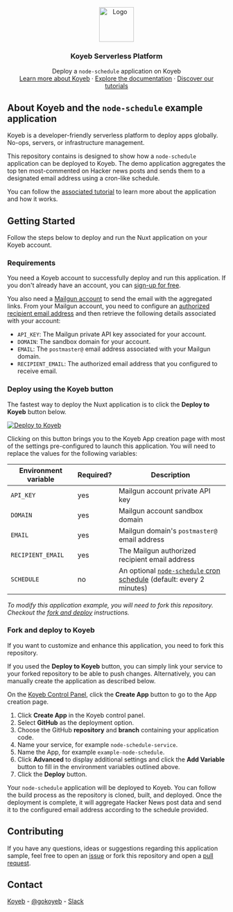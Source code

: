 <div align="center">
  <a href="https://koyeb.com">
    <img src="https://www.koyeb.com/static/images/icons/koyeb.svg" alt="Logo" width="80" height="80">
  </a>
  <h3 align="center">Koyeb Serverless Platform</h3>
  <p align="center">
    Deploy a <code>node-schedule</code> application on Koyeb
    <br />
    <a href="https://koyeb.com">Learn more about Koyeb</a>
    ·
    <a href="https://koyeb.com/docs">Explore the documentation</a>
    ·
    <a href="https://koyeb.com/tutorials">Discover our tutorials</a>
  </p>
</div>


## About Koyeb and the `node-schedule` example application

Koyeb is a developer-friendly serverless platform to deploy apps globally. No-ops, servers, or infrastructure management.

This repository contains is designed to show how a `node-schedule` application can be deployed to Koyeb.  The demo application aggregates the top ten most-commented on Hacker news posts and sends them to a designated email address using a cron-like schedule.

You can follow the [associated tutorial](https://koyeb.com/tutorials/how-to-use-node-schedule-to-build-and-deploy-a-hn-aggregator) to learn more about the application and how it works.

## Getting Started

Follow the steps below to deploy and run the Nuxt application on your Koyeb account.

### Requirements

You need a Koyeb account to successfully deploy and run this application. If you don't already have an account, you can [sign-up for free](https://app.koyeb.com/auth/signup).

You also need a [Mailgun account](https://www.mailgun.com/) to send the email with the aggregated links.  From your Mailgun account, you need to configure an [authorized recipient email address](https://help.mailgun.com/hc/en-us/articles/217531258-Authorized-Recipients) and then retrieve the following details associated with your account:

* `API_KEY`: The Mailgun private API key associated for your account.
* `DOMAIN`: The sandbox domain for your account.
* `EMAIL`: The `postmaster@` email address associated with your Mailgun domain.
* `RECIPIENT_EMAIL`: The authorized email address that you configured to receive email.

### Deploy using the Koyeb button

The fastest way to deploy the Nuxt application is to click the **Deploy to Koyeb** button below.

[![Deploy to Koyeb](https://www.koyeb.com/static/images/deploy/button.svg)](https://app.koyeb.com/deploy?name=node-schedule-on-koyeb&service_type=worker&type=git&repository=koyeb/example-node-schedule&branch=main&env[API_KEY]=REPLACE_ME&env[DOMAIN]=REPLACE_ME&env[EMAIL]=REPLACE_ME&env[RECIPIENT_EMAIL]=REPLACE_ME&env[SCHEDULE]=REPLACE_ME)

Clicking on this button brings you to the Koyeb App creation page with most of the settings pre-configured to launch this application.  You will need to replace the values for the following variables:

| Environment variable | Required? | Description |
|---------|----------|-----------|
| `API_KEY` | yes | Mailgun account private API key |
| `DOMAIN` | yes | Mailgun account sandbox domain |
| `EMAIL` | yes | Mailgun domain's `postmaster@` email address |
| `RECIPIENT_EMAIL` | yes | The Mailgun authorized recipient email address |
| `SCHEDULE` | no | An optional [`node-schedule` cron schedule](https://github.com/node-schedule/node-schedule#cron-style-scheduling) (default: every 2 minutes) |

_To modify this application example, you will need to fork this repository. Checkout the [fork and deploy](#fork-and-deploy-to-koyeb) instructions._

### Fork and deploy to Koyeb

If you want to customize and enhance this application, you need to fork this repository.

If you used the **Deploy to Koyeb** button, you can simply link your service to your forked repository to be able to push changes.
Alternatively, you can manually create the application as described below.

On the [Koyeb Control Panel](https://app.koyeb.com/), click the **Create App** button to go to the App creation page.

1. Click **Create App** in the Koyeb control panel.
2. Select **GitHub** as the deployment option.
3. Choose the GitHub **repository** and **branch** containing your application code.
4. Name your service, for example `node-schedule-service`.
5. Name the App, for example `example-node-schedule`.
6. Click **Advanced** to display additional settings and click the **Add Variable** button to fill in the environment variables outlined above.
6. Click the **Deploy** button.

Your `node-schedule` application will be deployed to Koyeb.  You can follow the build process as the repository is cloned, built, and deployed.  Once the deployment is complete, it will aggregate Hacker News post data and send it to the configured email address according to the schedule provided.

## Contributing

If you have any questions, ideas or suggestions regarding this application sample, feel free to open an [issue](//github.com/koyeb/example-node-schedule/issues) or fork this repository and open a [pull request](//github.com/koyeb/example-node-schedule/pulls).

## Contact

[Koyeb](https://www.koyeb.com) - [@gokoyeb](https://twitter.com/gokoyeb) - [Slack](http://slack.koyeb.com/)
